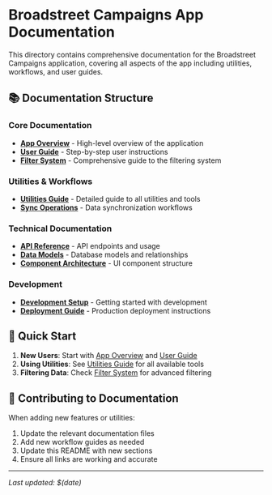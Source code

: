 # Broadstreet Campaigns App Documentation

This directory contains comprehensive documentation for the Broadstreet Campaigns application, covering all aspects of the app including utilities, workflows, and user guides.

## 📚 Documentation Structure

### Core Documentation
- **[App Overview](./app-overview.md)** - High-level overview of the application
- **[User Guide](./user-guide.md)** - Step-by-step user instructions
- **[Filter System](./filter-system.md)** - Comprehensive guide to the filtering system

### Utilities & Workflows
- **[Utilities Guide](./utilities-guide.md)** - Detailed guide to all utilities and tools
- **[Sync Operations](./sync-operations.md)** - Data synchronization workflows

### Technical Documentation
- **[API Reference](./api-reference.md)** - API endpoints and usage
- **[Data Models](./data-models.md)** - Database models and relationships
- **[Component Architecture](./component-architecture.md)** - UI component structure

### Development
- **[Development Setup](./development-setup.md)** - Getting started with development
- **[Deployment Guide](./deployment-guide.md)** - Production deployment instructions

## 🚀 Quick Start

1. **New Users**: Start with [App Overview](./app-overview.md) and [User Guide](./user-guide.md)
2. **Using Utilities**: See [Utilities Guide](./utilities-guide.md) for all available tools
3. **Filtering Data**: Check [Filter System](./filter-system.md) for advanced filtering

## 📝 Contributing to Documentation

When adding new features or utilities:
1. Update the relevant documentation files
2. Add new workflow guides as needed
3. Update this README with new sections
4. Ensure all links are working and accurate

---

*Last updated: $(date)*
